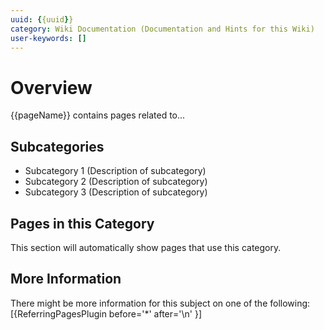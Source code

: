 ```yaml
---
uuid: {{uuid}}
category: Wiki Documentation (Documentation and Hints for this Wiki)
user-keywords: []
---
```

# Overview

{{pageName}} contains pages related to...

## Subcategories

* Subcategory 1 (Description of subcategory)
* Subcategory 2 (Description of subcategory)
* Subcategory 3 (Description of subcategory)

## Pages in this Category

This section will automatically show pages that use this category.

## More Information

There might be more information for this subject on one of the following:
[{ReferringPagesPlugin before='*' after='\n' }]
